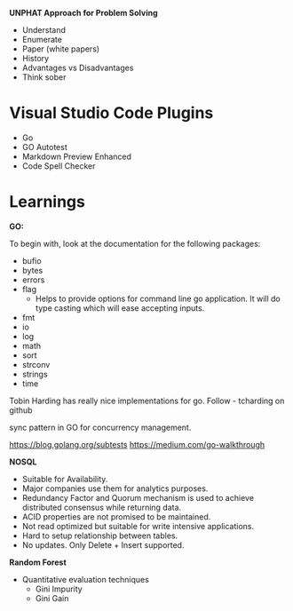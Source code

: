 **UNPHAT Approach for Problem Solving** 
- Understand
- Enumerate 
- Paper (white papers) 
- History
- Advantages vs Disadvantages 
- Think sober

# Visual Studio Code Plugins
* Go
* GO Autotest
* Markdown Preview Enhanced
* Code Spell Checker

# Learnings

**GO:**

To begin with, look at the documentation for the following packages:
*  bufio
*  bytes
*  errors
*  flag
    - Helps to provide options for command line go application. It will do type casting which will ease accepting inputs.
*  fmt
*  io
*  log
*  math
*  sort
*  strconv
*   strings
*  time

Tobin Harding has really nice implementations for go. 
Follow - tcharding on github

sync pattern in GO for concurrency management.

https://blog.golang.org/subtests
https://medium.com/go-walkthrough

**NOSQL**
 * Suitable for Availability. 
 * Major companies use them for analytics purposes.
 * Redundancy Factor and Quorum mechanism is used to achieve distributed consensus while returning data.
 * ACID properties are not promised to be maintained.
 * Not read optimized but suitable for write intensive applications.
 * Hard to setup relationship between tables.
 * No updates. Only Delete + Insert supported.
 
**Random Forest**
* Quantitative evaluation techniques
    *   Gini Impurity
    *   Gini Gain

